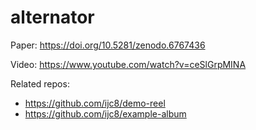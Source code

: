 # alternator

Paper: https://doi.org/10.5281/zenodo.6767436

Video: https://www.youtube.com/watch?v=ceSlGrpMINA

Related repos:
- https://github.com/ijc8/demo-reel
- https://github.com/ijc8/example-album
